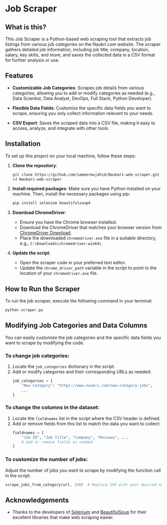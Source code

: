 
# Job Scraper

## What is this?

This Job Scraper is a Python-based web scraping tool that extracts job listings from various job categories on the Naukri.com website. The scraper gathers detailed job information, including job title, company, location, salary, key skills, and more, and saves the collected data in a CSV format for further analysis or use.

## Features

- **Customizable Job Categories**: Scrapes job details from various categories, allowing you to add or modify categories as needed (e.g., Data Scientist, Data Analyst, DevOps, Full Stack, Python Developer).

- **Flexible Data Fields**: Customize the specific data fields you want to scrape, ensuring you only collect information relevant to your needs.

- **CSV Export**: Saves the scraped data into a CSV file, making it easy to access, analyze, and integrate with other tools.


## Installation

To set up this project on your local machine, follow these steps:

1. **Clone the repository**:
   ```bash
   git clone https://github.com/sameermujahid/Naukari-web-scraper.git
   cd Naukari-web-scraper
   ```

2. **Install required packages**:
   Make sure you have Python installed on your machine. Then, install the necessary packages using pip:
   ```bash
   pip install selenium beautifulsoup4
   ```

3. **Download ChromeDriver**:
   - Ensure you have the Chrome browser installed.
   - Download the ChromeDriver that matches your browser version from [ChromeDriver Download](https://googlechromelabs.github.io/chrome-for-testing/).
   - Place the downloaded `chromedriver.exe` file in a suitable directory, e.g., `C:\Downloads\chromedriver-win64\`.

4. **Update the script**:
   - Open the scraper code in your preferred text editor.
   - Update the `chrome_driver_path` variable in the script to point to the location of your `chromedriver.exe` file.

## How to Run the Scraper

To run the job scraper, execute the following command in your terminal:

```bash
python scraper.py
```
## Modifying Job Categories and Data Columns

You can easily customize the job categories and the specific data fields you want to scrape by modifying the code.

### To change job categories:
1. Locate the `job_categories` dictionary in the script.
2. Add or modify categories and their corresponding URLs as needed:
   ```python
   job_categories = {
       "New Category": "https://www.naukri.com/new-category-jobs",
       ...
   }
   ```

### To change the columns in the dataset:
1. Locate the `fieldnames` list in the script where the CSV header is defined.
2. Add or remove fields from this list to match the data you want to collect:
   ```python
   fieldnames = [
       "Job ID", "Job Title", "Company", "Reviews", ...
       # Add or remove fields as needed
   ]
   ```
### To customize the number of jobs:
Adjust the number of jobs you want to scrape by modifying the function call in the script:
 ```python
scrape_jobs_from_category(url, 150)  # Replace 150 with your desired number of jobs
```
## Acknowledgements

- Thanks to the developers of [Selenium](https://www.selenium.dev/) and [BeautifulSoup](https://www.crummy.com/software/BeautifulSoup/) for their excellent libraries that make web scraping easier.
